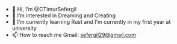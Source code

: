 - 👋 Hi, I’m @CTimurSefergil
- 👀 I’m interested in Dreaming and Creating 
- 🌱 I’m currently learning Rust and I'm currently in my first year at university
- 📫 How to reach me Gmail: sefergil29@gmail.com

<!---
CTimurSefergil/CTimurSefergil is a ✨ special ✨ repository because its `README.md` (this file) appears on your GitHub profile.
You can click the Preview link to take a look at your changes.
--->
